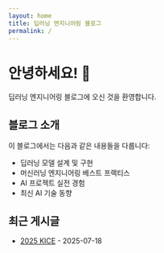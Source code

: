 ```yaml
---
layout: home
title: 딥러닝 엔지니어링 블로그
permalink: /
---
```


# 안녕하세요! 👋

딥러닝 엔지니어링 블로그에 오신 것을 환영합니다.

## 블로그 소개

이 블로그에서는 다음과 같은 내용들을 다룹니다:

- 딥러닝 모델 설계 및 구현
- 머신러닝 엔지니어링 베스트 프랙티스
- AI 프로젝트 실전 경험
- 최신 AI 기술 동향

## 최근 게시글

- [2025 KICE](/2025kice/) - 2025-07-18 